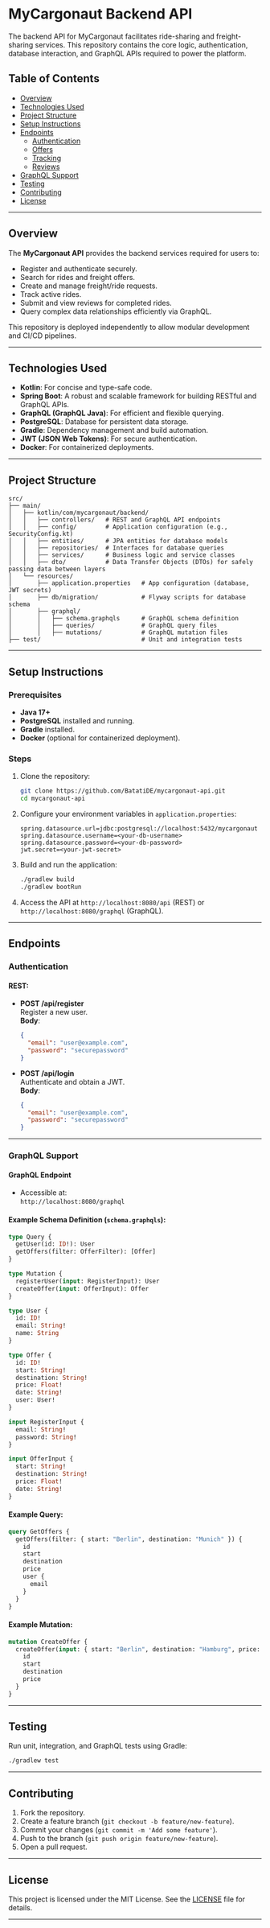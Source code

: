 # MyCargonaut Backend API

The backend API for MyCargonaut facilitates ride-sharing and freight-sharing services. This repository contains the core logic, authentication, database interaction, and GraphQL APIs required to power the platform.

## Table of Contents

- [Overview](#overview)
- [Technologies Used](#technologies-used)
- [Project Structure](#project-structure)
- [Setup Instructions](#setup-instructions)
- [Endpoints](#endpoints)
    - [Authentication](#authentication)
    - [Offers](#offers)
    - [Tracking](#tracking)
    - [Reviews](#reviews)
- [GraphQL Support](#graphql-support)
- [Testing](#testing)
- [Contributing](#contributing)
- [License](#license)

---

## Overview

The **MyCargonaut API** provides the backend services required for users to:
- Register and authenticate securely.
- Search for rides and freight offers.
- Create and manage freight/ride requests.
- Track active rides.
- Submit and view reviews for completed rides.
- Query complex data relationships efficiently via GraphQL.

This repository is deployed independently to allow modular development and CI/CD pipelines.

---

## Technologies Used

- **Kotlin**: For concise and type-safe code.
- **Spring Boot**: A robust and scalable framework for building RESTful and GraphQL APIs.
- **GraphQL (GraphQL Java)**: For efficient and flexible querying.
- **PostgreSQL**: Database for persistent data storage.
- **Gradle**: Dependency management and build automation.
- **JWT (JSON Web Tokens)**: For secure authentication.
- **Docker**: For containerized deployments.

---

## Project Structure

```plaintext
src/
├── main/
│   ├── kotlin/com/mycargonaut/backend/
│   │   ├── controllers/   # REST and GraphQL API endpoints
│   │   ├── config/        # Application configuration (e.g., SecurityConfig.kt)
│   │   ├── entities/      # JPA entities for database models
│   │   ├── repositories/  # Interfaces for database queries
│   │   ├── services/      # Business logic and service classes
│   │   ├── dto/           # Data Transfer Objects (DTOs) for safely passing data between layers
│   └── resources/
│       ├── application.properties   # App configuration (database, JWT secrets)
│       ├── db/migration/            # Flyway scripts for database schema
│       ├── graphql/
│       │   ├── schema.graphqls      # GraphQL schema definition
│       │   ├── queries/             # GraphQL query files
│       │   ├── mutations/           # GraphQL mutation files
├── test/                            # Unit and integration tests
```

---

## Setup Instructions

### Prerequisites

- **Java 17+**
- **PostgreSQL** installed and running.
- **Gradle** installed.
- **Docker** (optional for containerized deployment).

### Steps

1. Clone the repository:
   ```bash
   git clone https://github.com/BatatiDE/mycargonaut-api.git
   cd mycargonaut-api
   ```

2. Configure your environment variables in `application.properties`:
   ```properties
   spring.datasource.url=jdbc:postgresql://localhost:5432/mycargonaut
   spring.datasource.username=<your-db-username>
   spring.datasource.password=<your-db-password>
   jwt.secret=<your-jwt-secret>
   ```

3. Build and run the application:
   ```bash
   ./gradlew build
   ./gradlew bootRun
   ```

4. Access the API at `http://localhost:8080/api` (REST) or `http://localhost:8080/graphql` (GraphQL).

---

## Endpoints

### Authentication

#### REST:
- **POST /api/register**  
  Register a new user.  
  **Body**:
  ```json
  {
    "email": "user@example.com",
    "password": "securepassword"
  }
  ```

- **POST /api/login**  
  Authenticate and obtain a JWT.  
  **Body**:
  ```json
  {
    "email": "user@example.com",
    "password": "securepassword"
  }
  ```

---

### GraphQL Support

#### GraphQL Endpoint
- Accessible at:  
  `http://localhost:8080/graphql`

#### Example Schema Definition (`schema.graphqls`):
```graphql
type Query {
  getUser(id: ID!): User
  getOffers(filter: OfferFilter): [Offer]
}

type Mutation {
  registerUser(input: RegisterInput): User
  createOffer(input: OfferInput): Offer
}

type User {
  id: ID!
  email: String!
  name: String
}

type Offer {
  id: ID!
  start: String!
  destination: String!
  price: Float!
  date: String!
  user: User!
}

input RegisterInput {
  email: String!
  password: String!
}

input OfferInput {
  start: String!
  destination: String!
  price: Float!
  date: String!
}
```

#### Example Query:
```graphql
query GetOffers {
  getOffers(filter: { start: "Berlin", destination: "Munich" }) {
    id
    start
    destination
    price
    user {
      email
    }
  }
}
```

#### Example Mutation:
```graphql
mutation CreateOffer {
  createOffer(input: { start: "Berlin", destination: "Hamburg", price: 120, date: "2024-12-15" }) {
    id
    start
    destination
    price
  }
}
```

---

## Testing

Run unit, integration, and GraphQL tests using Gradle:

```bash
./gradlew test
```

---

## Contributing

1. Fork the repository.
2. Create a feature branch (`git checkout -b feature/new-feature`).
3. Commit your changes (`git commit -m 'Add some feature'`).
4. Push to the branch (`git push origin feature/new-feature`).
5. Open a pull request.

---

## License

This project is licensed under the MIT License. See the [LICENSE](LICENSE) file for details.

---